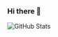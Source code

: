 ### Hi there 👋

<!--
**Archer743/Archer743** is a ✨ _special_ ✨ repository because its `README.md` (this file) appears on your GitHub profile.

Here are some ideas to get you started:

- 🔭 I’m currently working on ...
- 🌱 I’m currently learning ...
- 👯 I’m looking to collaborate on ...
- 🤔 I’m looking for help with ...
- 💬 Ask me about ...
- 📫 How to reach me: ...
- 😄 Pronouns: ...
- ⚡ Fun fact: ...

C - radical, merko, gruvbox, tokyonight
S - dark
, cobalt, synthwave, highcontrast, dracula
-->
 
![GitHub Stats](https://github-readme-stats.vercel.app/api?username=Archer743&theme=onedark)
